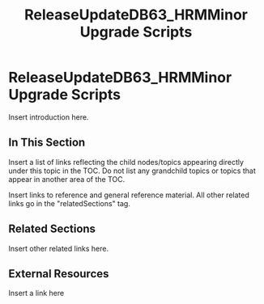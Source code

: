 ﻿---
title: ReleaseUpdateDB63_HRMMinor Upgrade Scripts
TOCTitle: ReleaseUpdateDB63_HRMMinor Upgrade Scripts
ms:assetid: dfe15663-1650-47cb-97b5-193f6c728a82
ms:mtpsurl: https://msdn.microsoft.com/en-us/library/Dn702826(v=AX.60)
ms:contentKeyID: 65236281
ms.date: 05/18/2015
mtps_version: v=AX.60
---

# ReleaseUpdateDB63\_HRMMinor Upgrade Scripts 


Insert introduction here.

## In This Section

Insert a list of links reflecting the child nodes/topics appearing directly under this topic in the TOC. Do not list any grandchild topics or topics that appear in another area of the TOC.


Insert links to reference and general reference material. All other related links go in the "relatedSections" tag.

## Related Sections

Insert other related links here.

## External Resources

 Insert a link here

  


